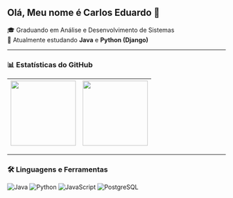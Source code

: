 ## Olá, Meu nome é Carlos Eduardo 👋
🎓 Graduando em Análise e Desenvolvimento de Sistemas  
🚀 Atualmente estudando **Java** e **Python (Django)**  

---

### 📊 Estatísticas do GitHub
| <a href="https://github.com/anuraghazra/github-readme-stats"><img height="150" src="https://github-readme-stats.vercel.app/api?username=eduardoferreiralima&show_icons=true&theme=merko" /></a> | <a href="https://github.com/anuraghazra/github-readme-stats"><img height="150" src="https://github-readme-stats.vercel.app/api/top-langs/?username=eduardoferreiralima&layout=compact&theme=merko" /></a> |
| --- | --- |

---

### 🛠️ Linguagens e Ferramentas
![Java](https://img.shields.io/badge/Java-ED8B00?style=for-the-badge&logo=java&logoColor=white)
![Python](https://img.shields.io/badge/Python-3776AB?style=for-the-badge&logo=python&logoColor=white)
![JavaScript](https://img.shields.io/badge/JavaScript-F7DF1E?style=for-the-badge&logo=javascript&logoColor=black)
![PostgreSQL](https://img.shields.io/badge/PostgreSQL-316192?style=for-the-badge&logo=postgresql&logoColor=white)


<!--
**eduardoferreiralima/eduardoferreiralima** is a ✨ _special_ ✨ repository because its `README.md` (this file) appears on your GitHub profile.

Here are some ideas to get you started:

- 🔭 I’m currently working on ...
- 🌱 I’m currently learning ...
- 👯 I’m looking to collaborate on ...
- 🤔 I’m looking for help with ...
- 💬 Ask me about ...
- 📫 How to reach me: ...
- 😄 Pronouns: ...
- ⚡ Fun fact: ...
-->
